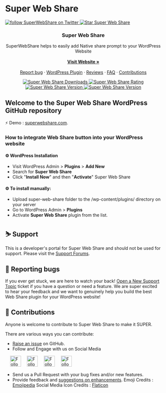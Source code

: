 # Super Web Share
<p>
    <a href="https://twitter.com/intent/follow?screen_name=superwebshare">
		<img src="https://img.shields.io/twitter/follow/superwebshare.svg?style=social&logo=twitter" alt="follow SuperWebShare on Twitter">
	</a>
	<a href="https://github.com/superwebshare/SuperWebShare-WordPress-Plugin">
		<img src="https://img.shields.io/github/stars/superwebshare/SuperWebShare-WordPress-Plugin.svg?style=social&logo=github&label=SuperWebShare" alt="Star Super Web Share">
	</a>	


</p>

<p align="center">

  <h3 align="center">Super Web Share</h3>

  <p align="center">
    SuperWebShare helps to easily add Native share prompt to your WordPress Website
    <br>
    <br>
    <a href="https://superwebshare.com/?utm_source=GitHub&utm_medium=Readme-viewWeb"><strong>Visit Website »</strong></a>
    <br>
    <br>
    <a href="https://github.com/superwebshare/super-web-share/issues/new?template=bug.md">Report bug</a>
    ·
    <a href="https://wordpress.org/plugins/super-web-share/">WordPress Plugin</a>
    ·
    <a href="https://wordpress.org/support/plugin/super-web-share/reviews/">Reviews</a>
    ·
    <a href="https://wordpress.org/plugins/super-web-share/#faq">FAQ</a>
    · 
    <a href="#-contributions">Contributions</a>
  </p>
</p>


<p align="center">
	<a href="https://wordpress.org/plugins/super-web-share/">
		<img src="https://img.shields.io/wordpress/plugin/dt/super-web-share.svg?style=plastic" alt="Super Web Share Downloads">
	</a>
	<a href="https://wordpress.org/plugins/super-web-share/">
		<img src="https://img.shields.io/wordpress/plugin/r/super-web-share.svg?style=plastic" alt="Super Web Share Rating">
	</a>
	<a href="https://wordpress.org/plugins/super-web-share/">
		<img src="https://img.shields.io/wordpress/plugin/v/super-web-share.svg?style=plastic" alt="Super Web Share Version">
	</a>
	<a href="https://wordpress.org/plugins/super-web-share/">
		<img src="https://img.shields.io/wordpress/v/super-web-share.svg?style=plastic" alt="Super Web Share Version">
	</a>	
</p>

## Welcome to the Super Web Share WordPress GitHub repository

 ⚡️ Demo :  <a href="https://superwebshare.com/?utm_source=GitHub&utm_medium=Readme-WelcomeDemo">superwebshare.com</a>.


### How to integrate Web Share button into your WordPress website

#### ⚙️ WordPress Installation

* Visit WordPress Admin > **Plugins** > **Add New**
* Search for **Super Web Share**
* Click "**Install Now**" and then "**Activate**" Super Web Share

#### ⚙️ To install manually:

* Upload super-web-share folder to the /wp-content/plugins/ directory on your server
* Go to WordPress Admin > **Plugins**
* Activate **Super Web Share** plugin from the list.

## ⛷️ Support
This is a developer's portal for Super Web Share and should not be used for support. Please visit the
[Support Forums](https://wordpress.org/support/plugin/super-web-share).

## 🐛 Reporting bugs
If you ever get stuck, we are here to watch your back! [Open a New Support Topic](https://wordpress.org/support/plugin/super-web-share) ticket if you have a question or need a feature. We are super excited to hear your feedback and we want to genuinely help you build the best Web Share plugin for your WordPress website!

## 🎍 Contributions
Anyone is welcome to contribute to Super Web Share to make it SUPER.

There are various ways you can contribute:

* [Raise an issue](https://github.com/superwebshare/super-web-share/issues) on GitHub.
* Follow and Engage with us on Social Media

 &nbsp;&nbsp;&nbsp; <a href="https://twitter.com/intent/follow?screen_name=superwebshare" target="_blank" style="width:100%"><img src="https://image.flaticon.com/icons/svg/174/174876.svg" title="Follow SuperWebShare on Twitter" width=35 height=35></a>&nbsp;&nbsp;&nbsp;&nbsp;
<a href="https://www.youtube.com/channel/UCFKvXcUyijXIh8JeyZUX56w" target="_blank" style="width:100%"><img src="https://image.flaticon.com/icons/svg/174/174883.svg" title="Follow SuperWebShare on YouTube" width=35 height=35></a>&nbsp;&nbsp;&nbsp;&nbsp;
<a href="https://www.facebook.com/SuperWebShare/" target="_blank" style="width:100%"><img src="https://image.flaticon.com/icons/svg/174/174848.svg" title="Follow SuperWebShare on Facebook" width=35 height=35></a>&nbsp;&nbsp;&nbsp;&nbsp;
<a href="https://www.instagram.com/superwebshare/" target="_blank" style="width:100%"><img src="https://image.flaticon.com/icons/svg/174/174855.svg" title="Follow SuperWebShare on Instagram" width=35 height=35></a>&nbsp;&nbsp;&nbsp;&nbsp;

* Send us a Pull Request with your bug fixes and/or new features.
* Provide feedback and [suggestions on enhancements](https://github.com/superwebshare/SuperWebShare-WordPress-Plugin/issues?direction=desc&labels=Enhancement&page=1&sort=created&state=open).
Emoji Credits : [Emojipedia](emojipedia.org)
Social Media Icon Credits : [Flaticon](flaticon.com)
